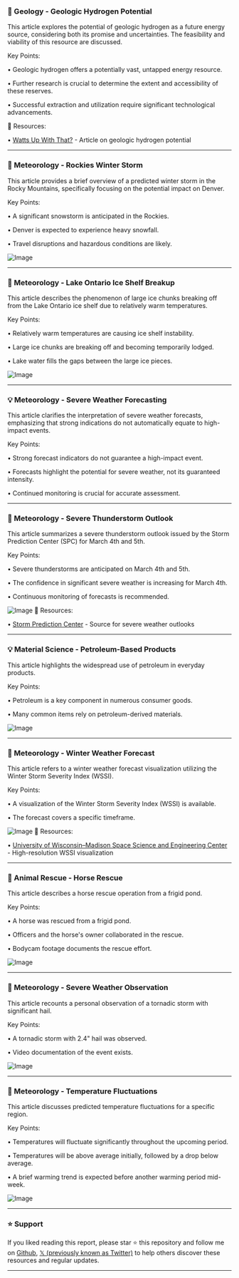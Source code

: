 ### 🤖 Geology - Geologic Hydrogen Potential

This article explores the potential of geologic hydrogen as a future energy source, considering both its promise and uncertainties.  The feasibility and viability of this resource are discussed.

Key Points:

• Geologic hydrogen offers a potentially vast, untapped energy resource.


• Further research is crucial to determine the extent and accessibility of these reserves.


•  Successful extraction and utilization require significant technological advancements.



🔗 Resources:

• [Watts Up With That?](https://wattsupwiththat.com/2025/02/27/geologic-hydrogen-a-game-changer-or-another-energy-mirage/) - Article on geologic hydrogen potential


---

### 🤖 Meteorology - Rockies Winter Storm

This article provides a brief overview of a predicted winter storm in the Rocky Mountains, specifically focusing on the potential impact on Denver.

Key Points:

•  A significant snowstorm is anticipated in the Rockies.


• Denver is expected to experience heavy snowfall.


•  Travel disruptions and hazardous conditions are likely.



![Image](https://pbs.twimg.com/ext_tw_video_thumb/1895171584538669056/pu/img/UTJzhQ5DMTvKvumv.jpg)


---

### 🤖 Meteorology - Lake Ontario Ice Shelf Breakup

This article describes the phenomenon of large ice chunks breaking off from the Lake Ontario ice shelf due to relatively warm temperatures.

Key Points:

•  Relatively warm temperatures are causing ice shelf instability.


• Large ice chunks are breaking off and becoming temporarily lodged.


• Lake water fills the gaps between the large ice pieces.


![Image](https://pbs.twimg.com/media/Gk0AeWZW0AAspL_?format=jpg&name=small)


---

### 💡 Meteorology - Severe Weather Forecasting

This article clarifies the interpretation of severe weather forecasts, emphasizing that strong indications do not automatically equate to high-impact events.

Key Points:

•  Strong forecast indicators do not guarantee a high-impact event.


•  Forecasts highlight the potential for severe weather, not its guaranteed intensity.


•  Continued monitoring is crucial for accurate assessment.



---

### 🤖 Meteorology - Severe Thunderstorm Outlook

This article summarizes a severe thunderstorm outlook issued by the Storm Prediction Center (SPC) for March 4th and 5th.

Key Points:

• Severe thunderstorms are anticipated on March 4th and 5th.


•  The confidence in significant severe weather is increasing for March 4th.


•  Continuous monitoring of forecasts is recommended.


![Image](https://pbs.twimg.com/media/GkztumHboAA5k6A?format=jpg&name=small)
🔗 Resources:

• [Storm Prediction Center](https://spc.noaa.gov) -  Source for severe weather outlooks


---

### 💡 Material Science - Petroleum-Based Products

This article highlights the widespread use of petroleum in everyday products.

Key Points:

• Petroleum is a key component in numerous consumer goods.


•  Many common items rely on petroleum-derived materials.



![Image](https://pbs.twimg.com/media/GkutcTqW8AA6YqQ?format=jpg&name=small)


---

### 🚀 Meteorology - Winter Weather Forecast

This article refers to a winter weather forecast visualization utilizing the Winter Storm Severity Index (WSSI).

Key Points:

•  A visualization of the Winter Storm Severity Index (WSSI) is available.


•  The forecast covers a specific timeframe.



![Image](https://pbs.twimg.com/ext_tw_video_thumb/1895150618601197568/pu/img/MW6wpPIyyaEZHlPX.jpg)
🔗 Resources:

• [University of Wisconsin–Madison Space Science and Engineering Center](https://re.ssec.wisc.edu/s/k3bRYs) -  High-resolution WSSI visualization


---

### 🤖 Animal Rescue - Horse Rescue

This article describes a horse rescue operation from a frigid pond.

Key Points:

• A horse was rescued from a frigid pond.


•  Officers and the horse's owner collaborated in the rescue.


•  Bodycam footage documents the rescue effort.


![Image](https://pbs.twimg.com/ext_tw_video_thumb/1895150272520888320/pu/img/7bcrPyr_Ibi4zomF.jpg)


---

### 🤖 Meteorology - Severe Weather Observation

This article recounts a personal observation of a tornadic storm with significant hail.

Key Points:

• A tornadic storm with 2.4" hail was observed.


• Video documentation of the event exists.



![Image](https://pbs.twimg.com/amplify_video_thumb/1895131225334874112/img/u61JvGci0RBQvHlt.jpg)


---

### 🤖 Meteorology - Temperature Fluctuations

This article discusses predicted temperature fluctuations for a specific region.

Key Points:

• Temperatures will fluctuate significantly throughout the upcoming period.


• Temperatures will be above average initially, followed by a drop below average.


• A brief warming trend is expected before another warming period mid-week.


![Image](https://pbs.twimg.com/media/GkzbK7xWQAAKKBi?format=jpg&name=small)


---

### ⭐️ Support

If you liked reading this report, please star ⭐️ this repository and follow me on [Github](https://github.com/Drix10), [𝕏 (previously known as Twitter)](https://x.com/DRIX_10_) to help others discover these resources and regular updates.

---